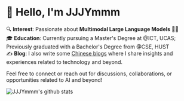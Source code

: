 # 👋 Hello, I'm JJJYmmm

🔍 **Interest**: Passionate about **Multimodal Large Language Models** 🤖✨  
🎓 **Education**: Currently pursuing a Master's Degree at @ICT, UCAS; Previously graduated with a Bachelor's Degree from @CSE, HUST  
✍️ **Blog**: I also write some [Chinese blogs](http://jjjymmm.cn) where I share insights and experiences related to technology and beyond.

Feel free to connect or reach out for discussions, collaborations, or opportunities related to AI and beyond!

![JJJYmmm's github stats](https://github-readme-stats.vercel.app/api?username=JJJYmmm&show_icons=true)
